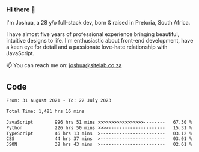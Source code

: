 ### Hi there 👋

I'm Joshua, a 28 y/o full-stack dev, born & raised in Pretoria, South Africa. 

I have almost five years of professional experience bringing beautiful, intuitive designs to life. I'm enthusiastic about front-end development, have a keen eye for detail and a passionate love-hate relationship with JavaScript.

📫 You can reach me on: joshua@sitelab.co.za

## **Code**

<!--START_SECTION:waka-->

```txt
From: 31 August 2021 - To: 22 July 2023

Total Time: 1,481 hrs 16 mins

JavaScript        996 hrs 51 mins >>>>>>>>>>>>>>>>>--------   67.30 %
Python            226 hrs 50 mins >>>>---------------------   15.31 %
TypeScript        46 hrs 13 mins  >------------------------   03.12 %
CSS               44 hrs 37 mins  >------------------------   03.01 %
JSON              38 hrs 43 mins  >------------------------   02.61 %
```

<!--END_SECTION:waka-->
